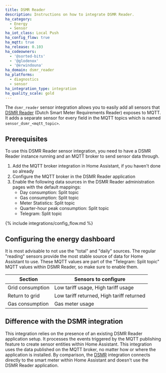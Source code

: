```yaml
---
title: DSMR Reader
description: Instructions on how to integrate DSMR Reader.
ha_category:
  - Energy
  - Sensor
ha_iot_class: Local Push
ha_config_flow: true
ha_mqtt: true
ha_release: 0.103
ha_codeowners:
  - '@sorted-bits'
  - '@glodenox'
  - '@erwindouna'
ha_domain: dsmr_reader
ha_platforms:
  - diagnostics
  - sensor
ha_integration_type: integration
ha_quality_scale: gold
---
```


The `dsmr_reader` sensor integration allows you to easily add all sensors that [DSMR Reader](https://dsmr-reader.readthedocs.io/en/latest/) (Dutch Smart Meter Requirements Reader) exposes to MQTT. It adds a separate sensor for every field in the MQTT topics which is named `sensor_dsmr_<mqtt_topic>`.

## Prerequisites

To use this DSMR Reader sensor integration, you need to have a DSMR Reader instance running and an MQTT broker to send sensor data through.

1. Add the MQTT broker integration in Home Assistant, if you haven't done so already
2. Configure the MQTT broker in the DSMR Reader application
3. Enable the following data sources in the DSMR Reader administration pages with the default mappings:
   - Day consumption: Split topic
   - Gas consumption: Split topic
   - Meter Statistics: Split topic
   - Quarter-hour peak consumption: Split topic
   - Telegram: Split topic

{% include integrations/config_flow.md %}

## Configuring the energy dashboard

It is most advisable to not use the "total" and "daily" sources. The regular "reading" sensors provide the most stable source of data for Home Assistant to use. These MQTT values are part of the "Telegram: Split topic" MQTT values within DSMR Reader, so make sure to enable them.

| Section          | Sensors to configure                        |
| ---------------- | ------------------------------------------- |
| Grid consumption | Low tariff usage, High tariff usage         |
| Return to grid   | Low tariff returned, High tariff returned   |
| Gas consumption  | Gas meter usage                             |

## Difference with the DSMR integration

This integration relies on the presence of an existing DSMR Reader application setup. It processes the events triggered by the MQTT publishing feature to create sensor entities within Home Assistant. This integration uses the data published on the MQTT broker, no matter how or where the application is installed. By comparison, the [DSMR](/integrations/dsmr/) integration connects directly to the smart meter within Home Assistant and doesn't use the DSMR Reader application.
